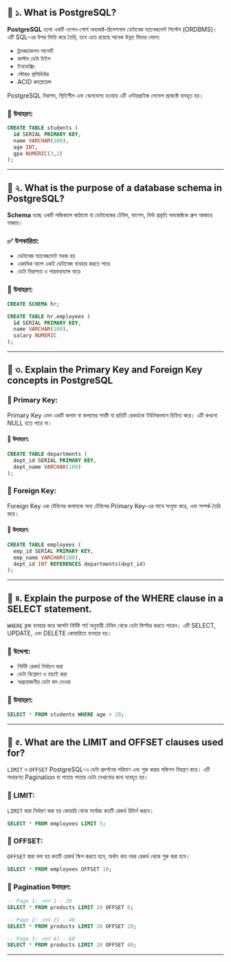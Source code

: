 ## 🔹 ১. What is PostgreSQL?

**PostgreSQL** হলো একটি ওপেন-সোর্স অবজেক্ট-রিলেশনাল ডেটাবেজ ম্যানেজমেন্ট সিস্টেম (ORDBMS)। এটি SQL-এর উপর ভিত্তি করে তৈরি, তবে এতে রয়েছে অনেক উন্নত ফিচার যেমন:

- ট্রানজ্যাকশন সাপোর্ট
- কাস্টম ডেটা টাইপ
- ইনডেক্সিং
- স্টোরড প্রসিডিউর
- ACID কমপ্লায়েন্স

PostgreSQL নিরাপদ, স্থিতিশীল এবং স্কেলযোগ্য হওয়ায় এটি এন্টারপ্রাইজ লেভেল প্রজেক্টে ব্যবহৃত হয়।

### 🧪 উদাহরণ:
```sql
CREATE TABLE students (
  id SERIAL PRIMARY KEY,
  name VARCHAR(100),
  age INT,
  gpa NUMERIC(3,2)
);
```

---

## 🔹 ২. What is the purpose of a database schema in PostgreSQL?

**Schema** হচ্ছে একটি লজিক্যাল কাঠামো যা ডেটাবেজের টেবিল, ফাংশন, ভিউ প্রভৃতি অবজেক্টকে গ্রুপ আকারে সাজায়। 

### ✅ উপকারিতা:
- ডেটাবেজ ম্যানেজমেন্ট সহজ হয়
- একাধিক অ্যাপ একই ডেটাবেজ ব্যবহার করতে পারে
- ডেটা নিরাপত্তা ও পারফরম্যান্স বাড়ে

### 🧪 উদাহরণ:
```sql
CREATE SCHEMA hr;

CREATE TABLE hr.employees (
  id SERIAL PRIMARY KEY,
  name VARCHAR(100),
  salary NUMERIC
);
```

---

## 🔹 ৩. Explain the Primary Key and Foreign Key concepts in PostgreSQL

### 🔑 Primary Key:
Primary Key এমন একটি কলাম বা কলামের সমষ্টি যা প্রতিটি রেকর্ডকে ইউনিকভাবে চিহ্নিত করে। এটি কখনো NULL হতে পারে না।

#### 🧪 উদাহরণ:
```sql
CREATE TABLE departments (
  dept_id SERIAL PRIMARY KEY,
  dept_name VARCHAR(100)
);
```

### 🔗 Foreign Key:
Foreign Key এক টেবিলের কলামকে অন্য টেবিলের Primary Key-এর সাথে সংযুক্ত করে, এবং সম্পর্ক তৈরি করে।

#### 🧪 উদাহরণ:
```sql
CREATE TABLE employees (
  emp_id SERIAL PRIMARY KEY,
  emp_name VARCHAR(100),
  dept_id INT REFERENCES departments(dept_id)
);
```

---

## 🔹 ৪. Explain the purpose of the WHERE clause in a SELECT statement.

`WHERE` ক্লজ ব্যবহার করে আপনি নির্দিষ্ট শর্ত অনুযায়ী টেবিল থেকে ডেটা ফিল্টার করতে পারেন। এটি SELECT, UPDATE, এবং DELETE কোয়ারিতে ব্যবহার হয়।

### 🎯 উদ্দেশ্য:
- নির্দিষ্ট রেকর্ড নির্বাচন করা
- ডেটা বিশ্লেষণ ও যাচাই করা
- অপ্রয়োজনীয় ডেটা বাদ দেওয়া

### 🧪 উদাহরণ:
```sql
SELECT * FROM students WHERE age > 20;
```

---

## 🔹 ৫. What are the LIMIT and OFFSET clauses used for?

`LIMIT` ও `OFFSET` PostgreSQL-এ ডেটা প্রদর্শনের পরিমাণ এবং শুরু করার পজিশন নিয়ন্ত্রণ করে। এটি সাধারণত Pagination বা পাতায় পাতায় ডেটা দেখানোর জন্য ব্যবহৃত হয়।

### 📌 LIMIT:
`LIMIT` দ্বারা নির্ধারণ করা হয় কোয়ারি থেকে সর্বোচ্চ কতটি রেকর্ড রিটার্ন করবে।

```sql
SELECT * FROM employees LIMIT 5;
```

### 📌 OFFSET:
`OFFSET` দ্বারা বলা হয় কতটি রেকর্ড স্কিপ করতে হবে, অর্থাৎ কত নম্বর রেকর্ড থেকে শুরু করা হবে।

```sql
SELECT * FROM employees OFFSET 10;
```

### 📌 Pagination উদাহরণ:
```sql
-- Page 1: রেকর্ড 1 - 20
SELECT * FROM products LIMIT 20 OFFSET 0;

-- Page 2: রেকর্ড 21 - 40
SELECT * FROM products LIMIT 20 OFFSET 20;

-- Page 3: রেকর্ড 41 - 60
SELECT * FROM products LIMIT 20 OFFSET 40;
```

---